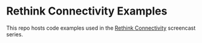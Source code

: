 # Rethink Connectivity Examples

This repo hosts code examples used in the [Rethink Connectivity](https://rethink.synadia.com/) screencast series.
